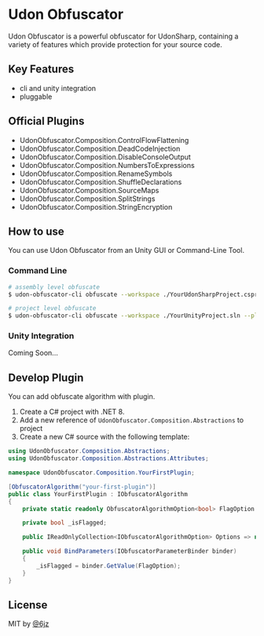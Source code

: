 # Udon Obfuscator

Udon Obfuscator is a powerful obfuscator for UdonSharp, containing a variety of features which provide protection for your source code.

## Key Features

- cli and unity integration
- pluggable

## Official Plugins

- UdonObfuscator.Composition.ControlFlowFlattening
- UdonObfuscator.Composition.DeadCodeInjection
- UdonObfuscator.Composition.DisableConsoleOutput
- UdonObfuscator.Composition.NumbersToExpressions
- UdonObfuscator.Composition.RenameSymbols
- UdonObfuscator.Composition.ShuffleDeclarations
- UdonObfuscator.Composition.SourceMaps
- UdonObfuscator.Composition.SplitStrings
- UdonObfuscator.Composition.StringEncryption

## How to use

You can use Udon Obfuscator from an Unity GUI or Command-Line Tool.

### Command Line

```bash
# assembly level obfuscate
$ udon-obfuscator-cli obfuscate --workspace ./YourUdonSharpProject.csproj --plugins ./plugins/ --rename-symbols --control-flow-flattening --source-maps

# project level obfuscate
$ udon-obfuscator-cli obfuscate --workspace ./YourUnityProject.sln --plugins ./plugins/ --rename-symbols --control-flow-flattening --source-maps
```

### Unity Integration

Coming Soon...

## Develop Plugin

You can add obfuscate algorithm with plugin.

1. Create a C# project with .NET 8.
2. Add a new reference of `UdonObfuscator.Composition.Abstractions` to project
3. Create a new C# source with the following template:

```csharp
using UdonObfuscator.Composition.Abstractions;
using UdonObfuscator.Composition.Abstractions.Attributes;

namespace UdonObfuscator.Composition.YourFirstPlugin;

[ObfuscatorAlgorithm("your-first-plugin")]
public class YourFirstPlugin : IObfuscatorAlgorithm
{
    private static readonly ObfuscatorAlgorithmOption<bool> FlagOption = new("--flag", "this is flag option", () => true);

    private bool _isFlagged;

    public IReadOnlyCollection<IObfuscatorAlgorithmOption> Options => new List<IObfuscatorAlgorithmOption> { FlagOption }.AsReadOnly();

    public void BindParameters(IObfuscatorParameterBinder binder)
    {
        _isFlagged = binder.GetValue(FlagOption);
    }
}
```

## License

MIT by [@6jz](https://twitter.com/6jz)
